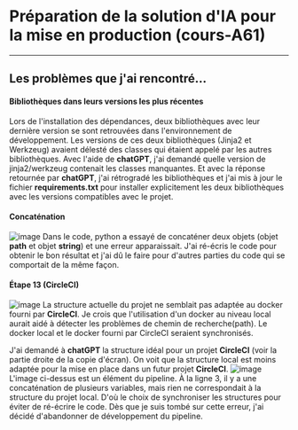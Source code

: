 # Préparation de la solution d'IA pour la mise en production (cours-A61)

---

## Les problèmes que j'ai rencontré...

#### Bibliothèques dans leurs versions les plus récentes
Lors de l'installation des dépendances, deux bibliothèques avec leur dernière version se sont retrouvées dans l'environnement de développement. Les versions de ces deux bibliothèques (Jinja2 et Werkzeug) avaient délesté des classes qui étaient appelé par les autres bibliothèques. Avec l'aide de **chatGPT**, j'ai demandé quelle version de jinja2/werkzeug contenait les classes manquantes. Et avec la réponse retournée par **chatGPT**, j'ai rétrogradé les bibliothèques et j'ai mis à jour le fichier **requirements.txt** pour installer explicitement les deux bibliothèques avec les versions compatibles avec le projet.


#### Concaténation
![image](https://github.com/user-attachments/assets/1fe26733-3db6-47ca-95e3-ae4a175bd33b)
Dans le code, python a essayé de concaténer deux objets (objet **path** et objet **string**) et une erreur apparaissait. J'ai ré-écris le code pour obtenir le bon résultat et j'ai dû le faire pour d'autres parties du code qui se comportait de la même façon.

#### Étape 13 (CircleCI)
![image](https://github.com/user-attachments/assets/2a809d3d-ac1a-495e-bfb5-02169aa1dd98)
La structure actuelle du projet ne semblait pas adaptée au docker fourni par **CircleCI**.
Je crois que l'utilisation d'un docker au niveau local aurait aidé à détecter les problèmes de chemin de recherche(path). Le docker local et le docker fourni par CircleCI seraient synchronisés.

J'ai demandé à **chatGPT** la structure idéal pour un projet **CircleCI** (voir la partie droite de la copie d'écran). On voit que la structure local est moins adaptée pour la mise en place dans un futur projet **CircleCI**.
![image](https://github.com/user-attachments/assets/ec41c952-c267-464c-a75a-2c5e45abbb83)
L'image ci-dessus est un élément du pipeline. À la ligne 3, il y a une concaténation de plusieurs variables, mais rien ne correspondait à la structure du projet local. D'où le choix de synchroniser les structures pour éviter de ré-écrire le code. Dès que je suis tombé sur cette erreur, j'ai décidé d'abandonner de développement du pipeline.
